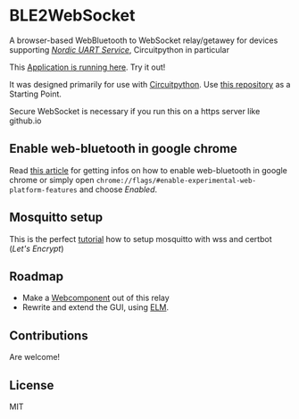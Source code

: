 # BLE2WebSocket
A browser-based WebBluetooth to WebSocket relay/getawey for devices supporting [*Nordic UART Service*](https://developer.nordicsemi.com/nRF_Connect_SDK/doc/latest/nrf/include/bluetooth/services/nus.html), Circuitpython in particular

This [Application is running here](https://tasm-devil.github.io/BLE2WebService/). Try it out!

It was designed primarily for use with [Circuitpython](https://learn.adafruit.com/welcome-to-circuitpython/what-is-circuitpython). Use [this repository](https://github.com/adafruit/Adafruit_CircuitPython_MiniMQTT) as a Starting Point.

Secure WebSocket is necessary if you run this on a https server like github.io

## Enable web-bluetooth in google chrome

Read [this article](https://github.com/WebBluetoothCG/web-bluetooth/blob/master/implementation-status.md) for getting infos on how to enable web-bluetooth in google chrome or simply open `chrome://flags/#enable-experimental-web-platform-features` and choose *Enabled*.

## Mosquitto setup
This is the perfect [tutorial](https://www.digitalocean.com/community/tutorials/how-to-install-and-secure-the-mosquitto-mqtt-messaging-broker-on-ubuntu-18-04-quickstart) how to setup mosquitto with wss and certbot (*Let's Encrypt*)

## Roadmap
- Make a [Webcomponent](https://www.webcomponents.org/) out of this relay
- Rewrite and extend the GUI, using [ELM](https://elm-lang.org/).

## Contributions
Are welcome!

## License 
MIT

